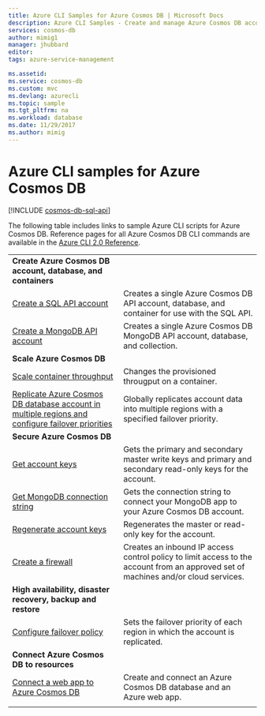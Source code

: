 ```yaml
---
title: Azure CLI Samples for Azure Cosmos DB | Microsoft Docs
description: Azure CLI Samples - Create and manage Azure Cosmos DB accounts, databases, containers, regions, and firewalls. 
services: cosmos-db
author: mimig1
manager: jhubbard
editor: 
tags: azure-service-management

ms.assetid:
ms.service: cosmos-db
ms.custom: mvc
ms.devlang: azurecli
ms.topic: sample
ms.tgt_pltfrm: na
ms.workload: database
ms.date: 11/29/2017
ms.author: mimig
---
```


# Azure CLI samples for Azure Cosmos DB

[!INCLUDE [cosmos-db-sql-api](../../includes/cosmos-db-sql-api.md)]

The following table includes links to sample Azure CLI scripts for Azure Cosmos DB. Reference pages for all Azure Cosmos DB CLI commands are available in the [Azure CLI 2.0 Reference](https://docs.microsoft.com/cli/azure/cosmosdb).


|                                                                                                                                                                    |                                                                                                                                    |
|--------------------------------------------------------------------------------------------------------------------------------------------------------------------|------------------------------------------------------------------------------------------------------------------------------------|
|                                             <strong>Create Azure Cosmos DB account, database, and containers</strong>                                              |                                                                                                                                    |
|                            [Create a SQL API account](scripts/create-database-account-collections-cli.md?toc=%2fcli%2fazure%2ftoc.json)                            |                  Creates a single Azure Cosmos DB API account, database, and container for use with the SQL API.                   |
|                            [Create a MongoDB API account](scripts/create-mongodb-database-account-cli.md?toc=%2fcli%2fazure%2ftoc.json)                            |                          Creates a single Azure Cosmos DB MongoDB API account, database, and collection.                           |
|                                                               <strong>Scale Azure Cosmos DB</strong>                                                               |                                                                                                                                    |
|                               [Scale container throughput](scripts/scale-collection-throughput-cli.md?toc=%2fcli%2fazure%2ftoc.json)                               |                                         Changes the provisioned througput on a container.                                          |
| [Replicate Azure Cosmos DB database account in multiple regions and configure failover priorities](scripts/scale-multiregion-cli.md?toc=%2fcli%2fazure%2ftoc.json) |                     Globally replicates account data into multiple regions with a specified failover priority.                     |
|                                                              <strong>Secure Azure Cosmos DB</strong>                                                               |                                                                                                                                    |
|                                      [Get account keys](scripts/secure-get-account-key-cli.md?toc=%2fcli%2fazure%2ftoc.json)                                       |             Gets the primary and secondary master write keys and primary and secondary read-only keys for the account.             |
|                            [Get MongoDB connection string](scripts/secure-mongo-connection-string-cli.md?toc=%2fcli%2fazure%2ftoc.json)                            |                      Gets the connection string to connect your MongoDB app to your Azure Cosmos DB account.                       |
|                                   [Regenerate account keys](scripts/secure-regenerate-key-cli.md?toc=%2fcli%2fazure%2ftoc.json)                                    |                                      Regenerates the master or read-only key for the account.                                      |
|                                         [Create a firewall](scripts/create-firewall-cli.md?toc=%2fcli%2fazure%2ftoc.json)                                          | Creates an inbound IP access control policy to limit access to the account from an approved set of machines and/or cloud services. |
|                                             <strong>High availability, disaster recovery, backup and restore</strong>                                              |                                                                                                                                    |
|                                    [Configure failover policy](scripts/ha-failover-policy-cli.md?toc=%2fcli%2fazure%2ftoc.json)                                    |                           Sets the failover priority of each region in which the account is replicated.                            |
|                                                       <strong>Connect Azure Cosmos DB to resources</strong>                                                        |                                                                                                                                    |
|               [Connect a web app to Azure Cosmos DB](../app-service/scripts/app-service-cli-app-service-documentdb.md?toc=%2fcli%2fazure%2ftoc.json)               |                                Create and connect an Azure Cosmos DB database and an Azure web app.                                |
|                                                                                                                                                                    |                                                                                                                                    |

